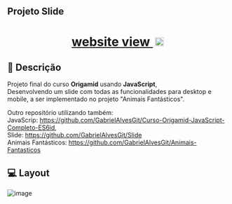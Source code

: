 ## Projeto Slide

<h1 align="center">
  <a href="https://gabrielalvesgit.github.io/Animais-Fantasticos/" target="_blank">website view <img src="https://github.com/user-attachments/assets/96e60795-2bd3-4524-b2ee-5a5112860221" alt="Imagem/Icone seta a direita blue" style="width: 20px; height: 20px; margin-left: 5px;"></a>
</h1>

## 📖 Descrição

Projeto final do curso **Origamid** usando **JavaScript**,<br>
Desenvolvendo um slide com todas as funcionalidades para desktop e mobile, a ser implementado no projeto "Animais Fantásticos".

Outro repositório utilizando também:<br> 
JavaScrip: https://github.com/GabrielAlvesGit/Curso-Origamid-JavaScript-Completo-ES6id, <br> 
Slide: https://github.com/GabrielAlvesGit/Slide <br>
Animais Fantásticos: https://github.com/GabrielAlvesGit/Animais-Fantasticos <br>


## 💻 Layout
![image](https://github.com/user-attachments/assets/f2f46334-7494-43c5-8315-fafc027bcfed)
